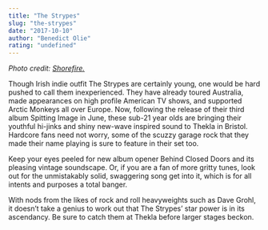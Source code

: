 ```yaml
---
title: "The Strypes"
slug: "the-strypes"
date: "2017-10-10"
author: "Benedict Olie"
rating: "undefined"
---
```


_Photo credit: [Shorefire.](http://shorefire.com/client/the-strypes)_

Though Irish indie outfit The Strypes are certainly young, one would be hard pushed to call them inexperienced. They have already toured Australia, made appearances on high profile American TV shows, and supported Arctic Monkeys all over Europe. Now, following the release of their third album Spitting Image in June, these sub-21 year olds are bringing their youthful hi-jinks and shiny new-wave inspired sound to Thekla in Bristol. Hardcore fans need not worry, some of the scuzzy garage rock that they made their name playing is sure to feature in their set too.

Keep your eyes peeled for new album opener Behind Closed Doors and its pleasing vintage soundscape. Or, if you are a fan of more gritty tunes, look out for the unmistakably solid, swaggering song get into it, which is for all intents and purposes a total banger.

With nods from the likes of rock and roll heavyweights such as Dave Grohl, it doesn’t take a genius to work out that The Strypes’ star power is in its ascendancy. Be sure to catch them at Thekla before larger stages beckon.
